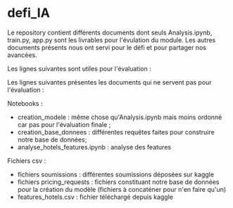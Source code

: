 # defi_IA

Le repository contient différents documents dont seuls Analysis.ipynb, train.py, app.py sont les livrables pour l'évulation du module. Les autres documents présents nous ont servi pour le défi et pour partager nos avancées.

Les lignes suivantes sont utiles pour l'évaluation :






Les lignes suivantes présentes les documents qui ne servent pas pour l'évaluation :

Notebooks :
- creation_modele : même chose qu'Analysis.ipynb mais moins ordonné car pas pour l'évaluation finale ;
- creation_base_donnees : différentes requêtes faites pour construire notre base de données;
- analyse_hotels_features.ipynb : analyse des features

Fichiers csv :
- fichiers soumissions : différentes soumissions déposées sur kaggle
- fichiers pricing_requests : fichiers constituant notre base de données pour la création du modèle (fichiers à concaténer pour n'en faire qu'un)
- features_hotels.csv : fichier téléchargé depuis kaggle
